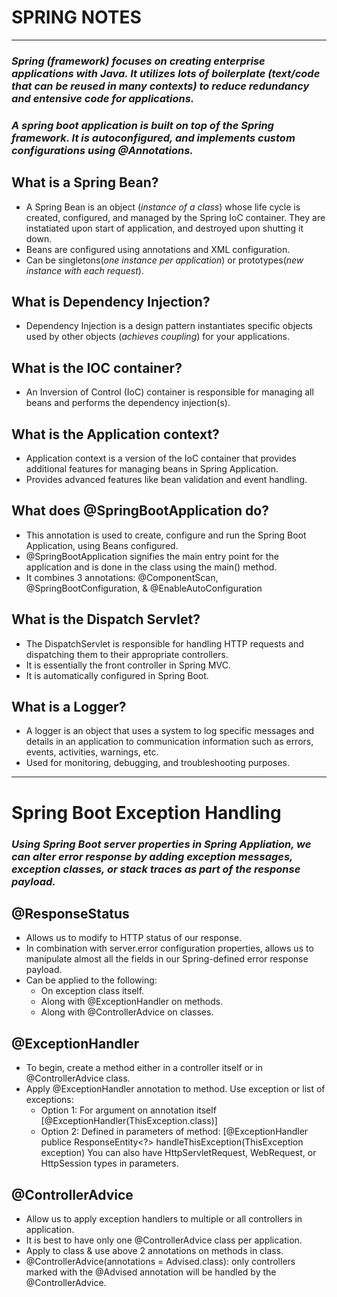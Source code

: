 # SPRING NOTES
-------------------------------------------------
### *Spring (framework) focuses on creating enterprise applications with Java.  It utilizes lots of boilerplate (text/code that can be reused in many contexts) to reduce redundancy and entensive code for applications.* 
### *A spring boot application is built on top of the Spring framework. It is autoconfigured, and implements custom configurations using @Annotations.*

## What is a Spring Bean?
- A Spring Bean is an object (*instance of a class*) whose life cycle is created, configured, and managed by the Spring IoC container. They are instatiated upon start of application, and destroyed upon shutting it down.
- Beans are configured using annotations and XML configuration.
- Can be singletons(*one instance per application*) or prototypes(*new instance with each request*).
## What is Dependency Injection?
- Dependency Injection is a design pattern instantiates specific objects used by other objects (*achieves coupling*) for your applications.
## What is the IOC container?
- An Inversion of Control (IoC) container is responsible for managing all beans and performs the dependency injection(s).
## What is the Application context?
- Application context is a version of the IoC container that provides additional features for managing beans in Spring Application.
- Provides advanced features like bean validation and event handling.
## What does @SpringBootApplication do?
- This annotation is used to create, configure and run the Spring Boot Application, using Beans configured.
- @SpringBootApplication signifies the main entry point for the application and is done in the class using the main() method.
- It combines 3 annotations: @ComponentScan, @SpringBootConfiguration, & @EnableAutoConfiguration
## What is the Dispatch Servlet?
- The DispatchServlet is responsible for handling HTTP requests and dispatching them to their appropriate controllers.
- It is essentially the front controller in Spring MVC.
- It is automatically configured in Spring Boot.
## What is a Logger?
- A logger is an object that uses a system  to log specific messages and details in an application to communication information such as errors, events, activities, warnings, etc.
- Used for monitoring, debugging, and troubleshooting purposes.
------------------------------------------------------------------------------------------------
# Spring Boot Exception Handling
### *Using Spring Boot server properties in Spring Appliation, we can alter error response by adding exception messages, exception classes, or stack traces as part of the response payload.*

## @ResponseStatus
- Allows us to modify to HTTP status of our response.
- In combination with server.error configuration properties, allows us to manipulate almost all the fields in our Spring-defined error response payload.
- Can be applied to the following:
  - On exception class itself.
  - Along with @ExceptionHandler on methods.
  - Along with @ControllerAdvice on classes.
 
## @ExceptionHandler
- To begin, create a method either in a controller itself or in @ControllerAdvice class.
- Apply @ExceptionHandler annotation to method. Use exception or list of exceptions:
  - Option 1: For argument on annotation itself [@ExceptionHandler(ThisException.class)]
  - Option 2: Defined in parameters of method:
    [@ExceptionHandler
    publice ResponseEntity<?> handleThisException(ThisException exception)
    You can also have HttpServletRequest, WebRequest, or HttpSession types in parameters.

## @ControllerAdvice
- Allow us to apply exception handlers to multiple or all controllers in application.
- It is best to have only one @ControllerAdvice class per application.
- Apply to class & use above 2 annotations on methods in class.
- @ControllerAdvice(annotations = Advised.class): only controllers marked with the @Advised annotation will be handled by the @ControllerAdvice.






